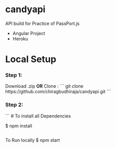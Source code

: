 # candyapi
API build for Practice of PassPort.js
<ul>
    <li>Angular Project</li>
    <li>Heroku</li>
</ul>
<h1>Local Setup</h1>
<h3>Step 1:</h3>
Download .zip
<b>OR</b>
Clone :
``` git clone https://github.com/chiragbudhiraja/candyapi.git ```

<h3>Step 2:</h3>
 ```
 # To install all Dependencies

  $ npm install
  
 ```
 ```

 To Run locally 
 $ npm start 
 ```
